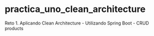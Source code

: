 # practica_uno_clean_architecture
Reto 1. Aplicando Clean Architecture - Utilizando Spring Boot - CRUD products
